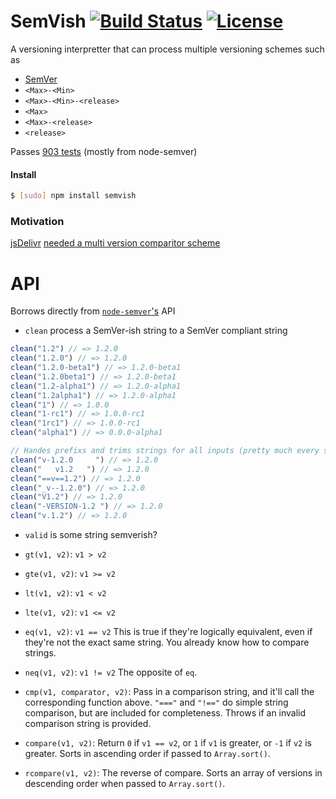 SemVish [![Build Status](https://travis-ci.org/megawac/SemVish.svg?branch=master)](https://travis-ci.org/megawac/SemVish) [![License](http://www.wtfpl.net/wp-content/uploads/2012/12/wtfpl-badge-1.png)](http://www.wtfpl.net/)
===========

A versioning interpretter that can process multiple versioning schemes such as

- [SemVer](semver.org)
- `<Max>-<Min>`
- `<Max>-<Min>-<release>`
- `<Max>`
- `<Max>-<release>`
- `<release>`

Passes [903 tests](https://travis-ci.org/megawac/SemVish) (mostly from node-semver)

#### Install

```sh
$ [sudo] npm install semvish
```

### Motivation

[jsDelivr](http://jsdelivr.com) [needed a multi version comparitor scheme](https://github.com/jsdelivr/libgrabber/issues/24)

# API

Borrows directly from [`node-semver`'s](https://github.com/npm/node-semver) API

* `clean` process a SemVer-ish string to a SemVer compliant string

```js
clean("1.2") // => 1.2.0
clean("1.2.0") // => 1.2.0
clean("1.2.0-beta1") // => 1.2.0-beta1
clean("1.2.0beta1") // => 1.2.0-beta1
clean("1.2-alpha1") // => 1.2.0-alpha1
clean("1.2alpha1") // => 1.2.0-alpha1
clean("1") // => 1.0.0
clean("1-rc1") // => 1.0.0-rc1
clean("1rc1") // => 1.0.0-rc1
clean("alpha1") // => 0.0.0-alpha1

// Handes prefixs and trims strings for all inputs (pretty much every stupid scheme I've ever seen)
clean("v-1.2.0     ") // => 1.2.0
clean("   v1.2   ") // => 1.2.0
clean("==v==1.2") // => 1.2.0
clean("_v--1.2.0") // => 1.2.0
clean("V1.2") // => 1.2.0
clean("-VERSION-1.2 ") // => 1.2.0
clean("v.1.2") // => 1.2.0
```

* `valid` is some string semverish?

* `gt(v1, v2)`: `v1 > v2`
* `gte(v1, v2)`: `v1 >= v2`
* `lt(v1, v2)`: `v1 < v2`
* `lte(v1, v2)`: `v1 <= v2`
* `eq(v1, v2)`: `v1 == v2` This is true if they're logically equivalent,
  even if they're not the exact same string.  You already know how to
  compare strings.
* `neq(v1, v2)`: `v1 != v2` The opposite of `eq`.
* `cmp(v1, comparator, v2)`: Pass in a comparison string, and it'll call
  the corresponding function above.  `"==="` and `"!=="` do simple
  string comparison, but are included for completeness.  Throws if an
  invalid comparison string is provided.
* `compare(v1, v2)`: Return `0` if `v1 == v2`, or `1` if `v1` is greater, or `-1` if
  `v2` is greater.  Sorts in ascending order if passed to `Array.sort()`.
* `rcompare(v1, v2)`: The reverse of compare.  Sorts an array of versions
  in descending order when passed to `Array.sort()`.
